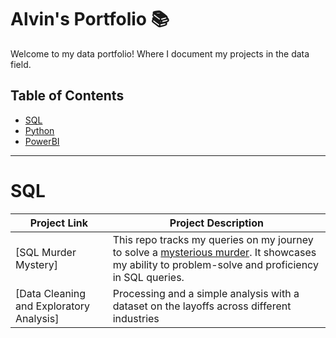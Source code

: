 # Alvin's Portfolio 📚

Welcome to my data portfolio! Where I document my projects in the data field.

## Table of Contents
 - [SQL](#sql)
 - [Python](#python)
 - [PowerBI](#powerbi)

***

# SQL

| Project Link | Project Description
|---|---|
| [SQL Murder Mystery] | This repo tracks my queries on my journey to solve a [mysterious murder](https://mystery.knightlab.com/). It showcases my ability to problem-solve and proficiency in SQL queries. |
| [Data Cleaning and Exploratory Analysis] | Processing and a simple analysis with a dataset on the layoffs across different industries | 
